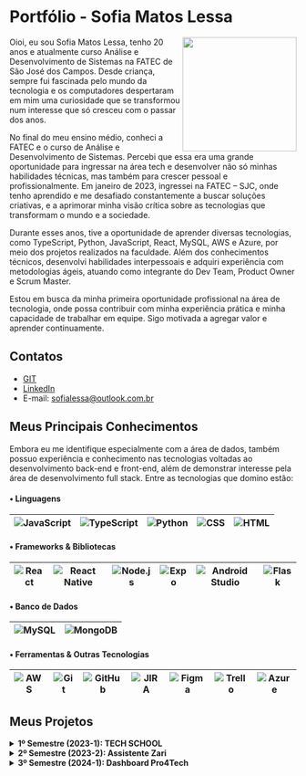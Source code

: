 # Portfólio - Sofia Matos Lessa

<img align="right" src="https://github.com/user-attachments/assets/7b6aa066-688b-44c1-8e17-304a2abc38d2" width="200">

Oioi, eu sou Sofia Matos Lessa, tenho 20 anos e atualmente curso Análise e Desenvolvimento de Sistemas na FATEC de São José dos Campos. Desde criança, sempre fui fascinada pelo mundo da tecnologia e os computadores despertaram em mim uma curiosidade que se transformou num interesse que só cresceu com o passar dos anos.

No final do meu ensino médio, conheci a FATEC e o curso de Análise e Desenvolvimento de Sistemas. Percebi que essa era uma grande oportunidade para ingressar na área tech e desenvolver não só minhas habilidades técnicas, mas também para crescer pessoal e profissionalmente. Em janeiro de 2023, ingressei na FATEC – SJC, onde tenho aprendido e me desafiado constantemente a buscar soluções criativas, e a aprimorar minha visão crítica sobre as tecnologias que transformam o mundo e a sociedade. 

Durante esses anos, tive a oportunidade de aprender diversas tecnologias, como TypeScript, Python, JavaScript, React, MySQL, AWS e Azure, por meio dos projetos realizados na faculdade. Além dos conhecimentos técnicos, desenvolvi habilidades interpessoais e adquiri experiência com metodologias ágeis, atuando como integrante do Dev Team, Product Owner e Scrum Master.

Estou em busca da minha primeira oportunidade profissional na área de tecnologia, onde possa contribuir com minha experiência prática e minha capacidade de trabalhar em equipe. Sigo motivada a agregar valor e aprender continuamente.

## Contatos
* [GIT](https://www.github.com/sofialessaa)
* [LinkedIn](https://www.linkedin.com/sofiamatoslessa)
* E-mail: sofialessa@outlook.com.br
  
## Meus Principais Conhecimentos

Embora eu me identifique especialmente com a área de dados, também possuo experiência e conhecimento nas tecnologias voltadas ao desenvolvimento back-end e front-end, além de demonstrar interesse pela área de desenvolvimento full stack. Entre as tecnologias que domino estão:

#### • Linguagens
| ![JavaScript](https://img.shields.io/badge/-JavaScript-0D1117?style=for-the-badge&logo=javascript) | ![TypeScript](https://img.shields.io/badge/-TypeScript-0D1117?style=for-the-badge&logo=typescript) | ![Python](https://img.shields.io/badge/-Python-3776AB?style=for-the-badge&logo=python&logoColor=white) | ![CSS](https://img.shields.io/badge/-CSS3-1572B6?style=for-the-badge&logo=css3&logoColor=white) | ![HTML](https://img.shields.io/badge/-HTML5-E34F26?style=for-the-badge&logo=html5&logoColor=white) |
| --- | --- | --- | --- | --- |

#### • Frameworks & Bibliotecas
| ![React](https://img.shields.io/badge/-React-0D1117?style=for-the-badge&logo=react) | ![React Native](https://img.shields.io/badge/-React%20Native-0D1117?style=for-the-badge&logo=react) | ![Node.js](https://img.shields.io/badge/-Node.js-339933?style=for-the-badge&logo=node.js&logoColor=white) | ![Expo](https://img.shields.io/badge/expo-1C1C1C.svg?style=for-the-badge&logo=expo&logoColor=white) | ![Android Studio](https://img.shields.io/badge/Android%20Studio-3DDC84.svg?style=for-the-badge&logo=android-studio&logoColor=black) | ![Flask](https://img.shields.io/badge/flask-000000.svg?style=for-the-badge&logo=flask&logoColor=white) |
| --- | --- | --- | --- | --- | --- |

#### • Banco de Dados
| ![MySQL](https://img.shields.io/badge/-MySQL-0D1117?style=for-the-badge&logo=mysql) | ![MongoDB](https://img.shields.io/badge/-MongoDB-0D1117?style=for-the-badge&logo=mongodb) |
| --- | --- |

#### • Ferramentas & Outras Tecnologias
| ![AWS](https://img.shields.io/badge/-AWS-0D1117?style=for-the-badge&logo=amazonaws&logoColor=FF9900) | ![Git](https://img.shields.io/badge/-Git-F05032?style=for-the-badge&logo=git&logoColor=white) | ![GitHub](https://img.shields.io/badge/-GitHub-181717?style=for-the-badge&logo=github&logoColor=white) | ![JIRA](https://img.shields.io/badge/-JIRA-0D1117?style=for-the-badge&logo=jira) | ![Figma](https://img.shields.io/badge/Figma-0D1117?style=for-the-badge&logo=figma) | ![Trello](https://img.shields.io/badge/Trello-%23026AA7.svg?style=for-the-badge&logo=Trello&logoColor=white) |![Azure](https://img.shields.io/badge/azure-0078D4.svg?style=for-the-badge&logo=microsoft-azure&logoColor=white) |
| --- | --- | --- | --- | --- | --- | --- | 

## Meus Projetos

<details>
  <summary><strong>1º Semestre (2023-1): TECH SCHOOL</strong></summary>
  
O projeto desenvolvido no primeiro semestre do curso teve como parceiro o cliente interno Antônio Egydio São Tiago Graça - FATEC São José dos Campos – SP. A necessidade surgiu a partir do interesse da empresa em implementar o método ágil SCRUM no ambiente de trabalho. No entanto, os colaboradores ainda não possuíam conhecimento suficiente sobre a metodologia, o que dificultava sua aplicação prática no dia a dia. 

Solução: Desenvolver um site informativo simples e funcional sobre a metodologia ágil SCRUM. O site deve apresentar conceitos, fundamentos e exemplos práticos, complementados por avaliações interativas para os usuários. A proposta foi auxiliar na comunicação e incentivar o uso da metodologia, contribuindo para uma melhor organização e eficiência dos funcionários. 

* [Link do github - TECH SCHOOL (2023-1)](https://github.com/DianneFaria/Projeto-de-API-1-Semestre)

#### Tecnologias Utilizadas
* **HTML:** Responsável pela estruturação das páginas do site.
* **CSS:** Aplicado para a estilização e o design visual.
* **Bootstrap:** Utilizado para construir um layout responsivo e moderno.
* **JavaScript:** Utilizado na implementação de validações nos questionários.
* **Flask:** Framework leve utilizado para estruturar a aplicação web, criar rotas e realizar a integração entre o front-end e o back-end.
* **Python:** Linguagem utilizada no desenvolvimento da lógica da aplicação e na configuração da hospedagem local por meio do Flask.
* **Figma:** Ferramenta utilizada para criação de protótipos.
* **Trello:** Utilizado no gerenciamento de tarefas, organização de sprints e acompanhamento do progresso da equipe.
* **Microsoft Office:** Utilizado na documentação, apresentações e no planejamento geral do projeto.
* **GitHub:** Utilizado para o hospedagem do código e documentação do projeto.

#### Contribuições Pessoais
Durante o desenvolvimento deste projeto, atuei como desenvolvedor, assumindo diversas responsabilidades que abrangeram tanto a implementação de funcionalidades quanto a melhoria da experiência do usuário e a organização visual. Seguem as principais contribuições:
  * Protótipo e Layout do Site: Participei da criação dos protótipos no Figma e atuei na definição de um layout intuitivo e moderno. Estudei a usabilidade e a escolha de cores, visando proporcionar uma experiência que facilitasse o foco e a concentração do usuário.
  * Desenvolvimento do Menu Lateral: Fiz a implementação completa do menu lateral, incluindo o gerenciamento de rotas, definição dos layouts e interações do usuário. Usei as seguintes tecnologias: HTML, CSS, Bootstrap.
  * Correções e Atualizações de Conteúdo: Revisei e corrigi os textos em diversas seções do site, garantindo clareza e coerência na comunicação.
  * Funcionalidade de Scroll e Retorno ao Topo: Fiz a integração de uma barra de navegação com links âncora para seções específicas (Backlog, Burndown, Kanban e DoR/DoD) junto com um botão para retornar rapidamente ao topo da página, proporcionando uma navegação fluida e eficiente. Usei as seguintes tecnologias: HTML.
  * Desenvolvimento da Paleta de Cores para Modo Light e Dark: Criação e implementação de uma paleta de cores que contempla dois temas (light e dark), proporcionando além de um visual melhor, a organização das cores no projeto. Usei as seguintes tecnologias: CSS.
  * Hospedagem da aplicação web na AWS: participei da hospedagem do site que estava rodando localmente para plataforma AWS.
    
#### Hard Skills
* HTML - Possuo autonomia para ensinar.
* CSS - Sei fazer com autonomia.
* FLASK - Sei fazer com autonomia.
* Python - Realizo com auxílio. 
* Bootstrap- Sei fazer com autonomia.
* JavaScript- Realizo com auxílio.  
* Figma- Sei fazer com autonomia.
* Github- Possuo autonomia para ensinar.
  
#### Soft Skills
* Comunicação: Utilizei aplicativos como Trello e Microsoft Teams, além de participar ativamente de reuniões e trocar mensagens para compartilhar informações, ideias e feedbacks de forma ágil, promovendo um ambiente colaborativo e integrado.
* Gestão de Tempo: Adotei técnicas de priorização e definição de metas, utilizando ferramentas de planejamento para cumprir os prazos do projeto e maximizar a produtividade.
* Compromisso: Investi em estudos a parte, e na prática constante de novas tecnologias e frameworks, contribuindo significativamente para o desenvolvimento do front-end e a evolução contínua das minhas habilidades.

#### Vídeo do projeto - 1º Semestre: TECH SCHOOL

https://github.com/user-attachments/assets/1fe0ce6a-f766-4f82-be55-7a200d456c5b

#### Acesse o site pelo seu computador ou celular!
* Link do Projeto [TechSchool](https://techschool.pedrohenribeiro.com/)

</details>

<details>
  <summary><strong>2º Semestre (2023-2): Assistente Zari</strong></summary>
  
O projeto desenvolvido no primeiro semestre do curso e teve como parceiro o cliente interno  Giuliano Araujo Bertoti - FATEC São José dos Campos – SP. A necessidade surgiu a partir da dificuldades dos usuários de analisarem documentos extensos de forma eficaz e rápida, sobretudo na busca de informações específicas.  

Solução: Desenvolver um modelo de ChatBot (assistente virtual) capaz de analisar documentos enviados pelos usuários, como pdf e word, a partir disso responder de forma interativa e objetiva as perguntas sobre o conteúdo. Alem disso, o usuário tera acesso ao histórico de conversa com o ChatBot caso queira revisitar as interações anteriores.

* [Link do GitHub - Assistente Zari (2023-2)](https://github.com/Equipe-Meta-Code/Zari-documentation)

#### Tecnologias Utilizadas
* **JAVA:** Utilizada para o desenvolvimento do ChatBot, como a implementação da lógica.
* **Eclipse:** Ambiente de desenvolvimento integrado (IDE) que fornece ferramentas para escrever, depurar e testar código.
* **Gradle:** Ferramenta de automação de builds que automatiza processos como compilação, teste, empacotamento e distribuição de software.
* **MySQL:** Utilizado para a criação do banco de dados, onde armazena os documentos enviados e interações feitas pelo usuário ao ChatBot.
* **Azure:** Utilizado para hospedagem do banco de dados.
* **Figma:** Ferramenta utilizada para criação de protótipos.
* **Trello:** Utilizado no gerenciamento de tarefas, organização de sprints e acompanhamento do progresso da equipe.
* **Microsoft Office:** Utilizado na documentação, apresentações e no planejamento geral do projeto.
* **GitHub:** Utilizado para o hospedagem do código e documentação do projeto.

#### Contribuições Pessoais
Durante o desenvolvimento deste projeto, atuei como desenvolvedor, assumindo diversas responsabilidades que abrangeram tanto a implementação de funcionalidades quanto a melhoria da experiência do usuário e a organização visual. Seguem as principais contribuições:
  * Desenvolvimento da tela de cadastro: Criei uma interface de cadastro, definindo três campos obrigatórios: nome, e-mail e senha. Para melhorar a usabilidade, implementei um botão que alterna entre mostrar e ocultar a senha. Tecnologias utilizadas: Java, WindowBuilder do Eclipse e Swing.
* Hospedagem do banco de dados na Azure: hospedei o banco de dados que rodava localmente para a plataforma da Azure.
* Botão mostrar senha: na tela de login, adicionei a mesma funcionalidade de mostrar e ocultar senha que havia sido implementada na tela de cadastro.
* Padronização de estilo visual das telas: Uniformizei o layout e os estilos das telas de cadastro, login e inicial para que ambas compartilhassem as mesmas cores, fontes e espaçamentos. Tecnologias utilizadas: Java, WindowBuilder do Eclipse e Swing.
* Definição do tema: defini os temas dos documentos (pdf e word) que são enviados para a Zari analisar e responder às perguntas dos usuários.
* Implementação do botão de histórico na tela de Perguntas e Respostas: Na interface do chat, inseri um botão “Histórico” que abre uma lista de interações anteriores entre o usuário e o assistente.
    
#### Hard Skills
* JAVA - Realizo com auxílio.
* Eclipse - Realizo com auxílio.
* Gradle - Realizo com auxílio
* MySQL - Sei fazer com autonomia. 
* Azure - Realizo com auxílio. 
* Figma - Sei fazer com autonomia.
* GitHub - Possuo autonomia para ensinar.
* Trello - Possuo autonomia para ensinar.
  
#### Soft Skills
* Comunicação:
* Gestão de Tempo:
* Compromisso:

#### Vídeo do projeto - 2º Semestre: Assistente Zari

https://github.com/user-attachments/assets/34e27c31-b695-4d36-b798-e8dc9ae1faf7

</details>

<details>
  <summary><strong>3º Semestre (2024-1): Dashboard Pro4Tech</strong></summary>
  
O projeto desenvolvido no primeiro semestre do curso teve como parceiro o cliente externo  NOME CLIENTE. PROBLEMA [...]

Solução: 

* [Link do GitHub - Dashboard Pro4Tech (2024-1)](https://github.com/Equipe-Meta-Code/Dashboard-Pro4Tech)

#### Tecnologias Utilizadas
* **TypeScript:**
* **JavaScript:** 
* **React:** 
* **MySQL:** Utilizado para a criação do banco de dados [...]
* **NodeJS:**
* **SCSS:**
* **Figma:** Ferramenta utilizada para criação de protótipos.
* **Trello:** Utilizado no gerenciamento de tarefas, organização de sprints e acompanhamento do progresso da equipe.
* **Microsoft Office:** Utilizado na documentação, apresentações e no planejamento geral do projeto.
* **GitHub:** Utilizado para o hospedagem do código e documentação do projeto.

#### Contribuições Pessoais
Durante o desenvolvimento deste projeto, atuei como desenvolvedor, assumindo diversas responsabilidades que abrangeram tanto a implementação de funcionalidades quanto a melhoria da experiência do usuário e a organização visual. Seguem as principais contribuições:
* Rotas e visualização em tempo real: criei rotas GET para fornecer dados de vendas (quantidade por produto e totais mensais) e integrei esses endpoints em gráficos React para exibir os números sempre atualizados. Tecnologias: JavaScript, React (TypeScript) e MySQL.
* Ajuste feito na leitura das planilhas de excel: Implementei as especificações necessárias para que o banco de dados pudesse interpretar corretamente a coluna de data importada do Excel, evitando erros de leitura e conversão. Tecnologias utilizadas: JavaScript.
* Criação da tabela Cliente e função associada: participei do desenvolvimento da tabela Cliente no banco de dados e a função correspondente para importar apenas os campos necessários do arquivo Excel, garantindo que essas informações fossem mapeadas corretamente. Tecnologias utilizadas: React (TypeScript), JavaScript e MySQL.
* Implementação do modo claro: Realizei as alterações necessárias para suportar tanto o dark mode quanto o light mode. Ajustei a paleta de cores do light mode e verifiquei todos os componentes em dark mode para manter a consistência visual. Tecnologias utilizadas: React com TypeScript e SCSS.
* Método para adicionar vendas: Participei da criação do método de adicionar vendas, implementando o backend, a conectividade com o frontend e o próprio frontend. No frontend, criei também o modal de vendas, ajustando o visual e as fontes. Tecnologias utilizadas: React com TypeScript e SCSS.
* Formatação de valores nos gráficos e máscaras: Ajustei os componentes de visualização e máscaras no input de valores para que, ao exibir valores, eles aparecessem no formato padrão BRL (pt-BR), mantendo a consistência com o restante da aplicação e facilitando a entrada correta de valores pelos usuários. Tecnologias utilizadas: React (TypeScript).
* Responsividade dos gráficos: Implementei a responsividade nos gráficos, garantindo que eles se redimensionassem corretamente de acordo com intervalos de dados dinâmicos e diferentes tamanhos de tela. Tecnologias utilizadas: React com TypeScript e SCSS.

    
#### Hard Skills
* TypeScript - Realizo com auxílio.
* JavaScript - Sei fazer com autonomia.
* MySQL - Sei fazer com autonomia. 
* React - Realizo com auxílio. 
* SCSS - Sei fazer com autonomia.
* Figma - Sei fazer com autonomia.
* GitHub - Possuo autonomia para ensinar.
  
#### Soft Skills
* Comunicação:
* Gestão de Tempo:
* Compromisso:

#### Vídeo do projeto - 3º Semestre: Dashboard Pro4Tech

https://github.com/user-attachments/assets/69b362c9-edfd-4413-a01b-0c0df8ee9261

</details>

